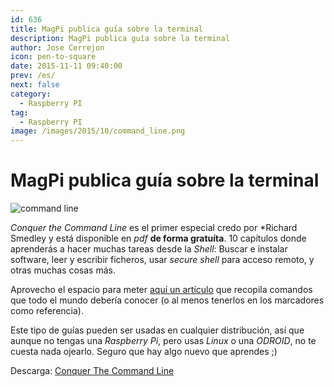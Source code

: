 ```yaml
---
id: 636
title: MagPi publica guía sobre la terminal
description: MagPi publica guía sobre la terminal
author: Jose Cerrejon
icon: pen-to-square
date: 2015-11-11 09:40:00
prev: /es/
next: false
category:
  - Raspberry PI
tag:
  - Raspberry PI
image: /images/2015/10/command_line.png
---
```


# MagPi publica guía sobre la terminal

![command line](/images/2015/10/command_line.png)

*Conquer the Command Line* es el primer especial credo por *Richard Smedley y está disponible en *pdf* **de forma gratuíta**. 10 capítulos donde aprenderás a hacer muchas tareas desde la *Shell*: Buscar e instalar software, leer y escribir ficheros, usar *secure shell* para acceso remoto, y otras muchas cosas más.

Aprovecho el espacio para meter [aquí un artículo](http://www.elblogderigo.info/2015/10/19/comandos-para-gnulinux-que-deberias-conocer/) que recopila comandos que todo el mundo debería conocer (o al menos tenerlos en los marcadores como referencia).

Este tipo de guías pueden ser usadas en cualquier distribución, así que aunque no tengas una *Raspberry Pi*, pero usas *Linux* o una *ODROID*, no te cuesta nada ojearlo. Seguro que hay algo nuevo que aprendes ;)

Descarga: [Conquer The Command Line](https://www.raspberrypi.org/magpi-issues/Essentials_Bash_v1.pdf) 